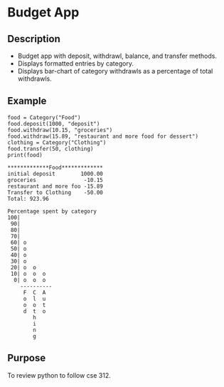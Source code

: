 
# Budget App

## Description
- Budget app with  deposit, withdrawl, balance, and transfer methods.
- Displays formatted entries by category.
- Displays bar-chart of category withdrawls as a percentage of total withdrawls. 

## Example
```
food = Category("Food")
food.deposit(1000, "deposit")
food.withdraw(10.15, "groceries")
food.withdraw(15.89, "restaurant and more food for dessert")
clothing = Category("Clothing")
food.transfer(50, clothing)
print(food)

*************Food*************
initial deposit        1000.00
groceries               -10.15
restaurant and more foo -15.89
Transfer to Clothing    -50.00
Total: 923.96

Percentage spent by category
100|          
 90|          
 80|          
 70|          
 60| o        
 50| o        
 40| o        
 30| o        
 20| o  o     
 10| o  o  o  
  0| o  o  o  
    ----------
     F  C  A  
     o  l  u  
     o  o  t  
     d  t  o  
        h     
        i     
        n     
        g     
```

## Purpose
To review python to follow cse 312. 

